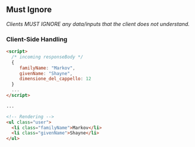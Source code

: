 ## Must Ignore

_Clients MUST IGNORE any data/inputs that the client does not understand._
### Client-Side Handling

```HTML
<script>
  /* incoming responseBody */
  {
     familyName: "Markov",
     givenName: "Shayne",
     dimensione_del_cappello: 12
  }
  ...
</script>

...

<!-- Rendering -->
<ul class="user">
  <li class="familyName">Markov</li>
  <li class="givenName">Shayne</li>
</ul>
```
